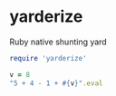 # yarderize
Ruby native shunting yard

``` ruby
require 'yarderize'

v = 8
"5 + 4 - 1 + #{v}".eval

```
